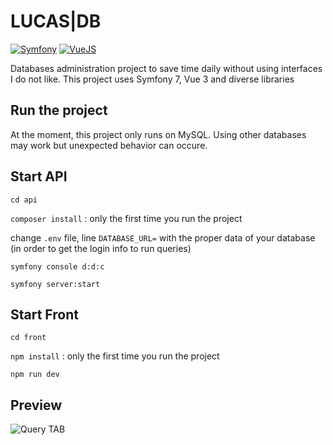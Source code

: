 # LUCAS|DB

[![Symfony](https://img.shields.io/badge/Symfony-071663?logo=symfony)](https://symfony.com/)
[![VueJS](https://img.shields.io/badge/Vue.js-4FC08D?logo=vue.js&logoColor=white)](https://vuejs.org/)

Databases administration project to save time daily without using interfaces I do not like.
This project uses Symfony 7, Vue 3 and diverse libraries

## Run the project

At the moment, this project only runs on MySQL. Using other databases may work but unexpected behavior can occure.

## Start API

`cd api`

`composer install` : only the first time you run the project

change `.env` file, line `DATABASE_URL=` with the proper data of your database (in order to get the login info to run queries)

`symfony console d:d:c`

`symfony server:start`

## Start Front

`cd front`

`npm install` : only the first time you run the project

`npm run dev`

## Preview

![Query TAB](https://media.discordapp.net/attachments/1184761532693884960/1229889282236219463/image.png?ex=663152a7&is=661edda7&hm=4fcb1cbb2088bf3264a6af8f88cbc712f7e5459ab28090c1b133faec7af28a26&=&format=webp&quality=lossless&width=2566&height=1244)